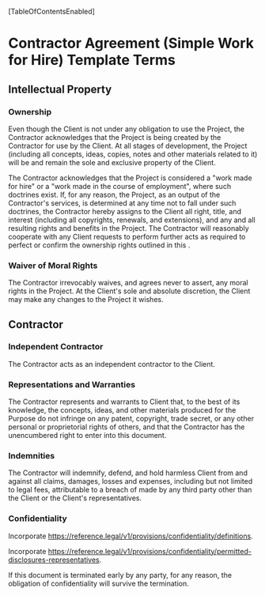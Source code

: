 [TableOfContentsEnabled]

# Contractor Agreement (Simple Work for Hire) Template Terms

## Intellectual Property

### Ownership

Even though the Client is not under any obligation to use the Project, the Contractor acknowledges that the Project is being created by the Contractor for use by the Client.  At all stages of development, the Project (including all concepts, ideas, copies, notes and other materials related to it) will be and remain the sole and exclusive property of the Client.

The Contractor acknowledges that the Project is considered a "work made for hire" or a "work made in the course of employment", where such doctrines exist.  If, for any reason, the Project, as an output of the Contractor's services, is determined at any time not to fall under such doctrines, the Contractor hereby assigns to the Client all right, title, and interest (including all copyrights, renewals, and extensions), and any and all resulting rights and benefits in the Project.  The Contractor will reasonably cooperate with any Client requests to perform further acts as required to perfect or confirm the ownership rights outlined in this [](#ownership).

### Waiver of Moral Rights

The Contractor irrevocably waives, and agrees never to assert, any moral rights in the Project.  At the Client's sole and absolute discretion, the Client may make any changes to the Project it wishes.

## Contractor

### Independent Contractor

The Contractor acts as an independent contractor to the Client.  

### Representations and Warranties

The Contractor represents and warrants to Client that, to the best of its knowledge, the concepts, ideas, and other materials produced for the Purpose do not infringe on any patent, copyright, trade secret, or any other personal or proprietorial rights of others, and that the Contractor has the unencumbered right to enter into this document.

### Indemnities

The Contractor will indemnify, defend, and hold harmless Client from and against all claims, damages, losses and expenses, including but not limited to legal fees, attributable to a breach of [](#representations-and-warranties) made by any third party other than the Client or the Client's representatives.

### Confidentiality

Incorporate <https://reference.legal/v1/provisions/confidentiality/definitions>.

Incorporate <https://reference.legal/v1/provisions/confidentiality/permitted-disclosures-representatives>.

If this document is terminated early by any party, for any reason, the obligation of confidentiality will survive the termination.

